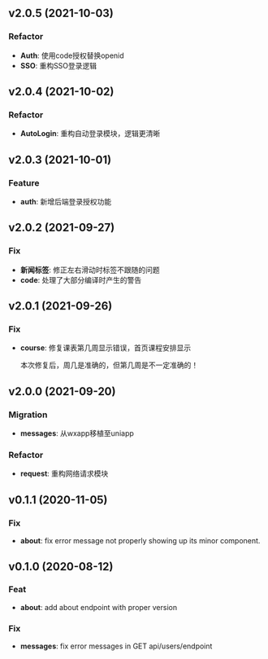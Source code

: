 ## v2.0.5 (2021-10-03)

### Refactor
- **Auth**: 使用code授权替换openid
- **SSO**: 重构SSO登录逻辑

## v2.0.4 (2021-10-02)

### Refactor
- **AutoLogin**: 重构自动登录模块，逻辑更清晰

## v2.0.3 (2021-10-01)

### Feature
- **auth**: 新增后端登录授权功能

## v2.0.2 (2021-09-27)

### Fix
- **新闻标签**: 修正左右滑动时标签不跟随的问题
- **code**: 处理了大部分编译时产生的警告

## v2.0.1 (2021-09-26)

### Fix

- **course**: 修复课表第几周显示错误，首页课程安排显示
            
    本次修复后，周几是准确的，但第几周是不一定准确的！

## v2.0.0 (2021-09-20)

### Migration

- **messages**: 从wxapp移植至uniapp

### Refactor

- **request**: 重构网络请求模块


## v0.1.1 (2020-11-05)


### Fix

- **about**: fix error message not properly showing up its minor component.

## v0.1.0 (2020-08-12)

### Feat

- **about**: add about endpoint with proper version

### Fix

- **messages**: fix error messages in GET api/users/endpoint 
